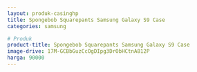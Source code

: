 ```yaml
---
layout: produk-casinghp
title: Spongebob Squarepants Samsung Galaxy S9 Case
categories: samsung

# Produk
product-title: Spongebob Squarepants Samsung Galaxy S9 Case
image-drive: 17M-GCBbGuzCcOgDIpg3DrObHCtnA812P
harga: 90000
---
```

